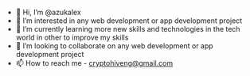 - 👋 Hi, I’m @azukalex
- 👀 I’m interested in any web development or app development project
- 🌱 I’m currently learning more new skills and technologies in the tech world in other to improve my skills
- 💞️ I’m looking to collaborate on any web development or app development project
- 📫 How to reach me - cryptohiveng@gmail.com

<!---
azukalex/azukalex is a ✨ special ✨ repository because its `README.md` (this file) appears on your GitHub profile.
You can click the Preview link to take a look at your changes.
--->
